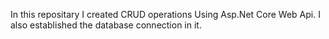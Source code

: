 In this repositary I created CRUD operations Using Asp.Net Core Web Api. I also established the database connection in it.
